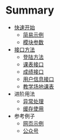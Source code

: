 # Summary

* [快速开始](README.md)
    * [简易示例](home/简易示例.md)
    * [模块参数](home/模块参数.md)
* [接口方法](api/index.md)
    * [登陆方法](api/登陆接口.md)
    * [课表接口](api/课表接口.md)
    * [成绩接口](api/成绩接口.md)
    * [用户信息接口](api/用户信息.md)
    * [教学场地课表](api/教学场地.md)
* 进阶用法
    * [异常处理](usage/异常处理.md)
    * [缓存使用](usage/缓存使用.md)
* 参考例子
    * [网页示例](example/课表接口.md)
    * [公众号](example/课表接口.md)

